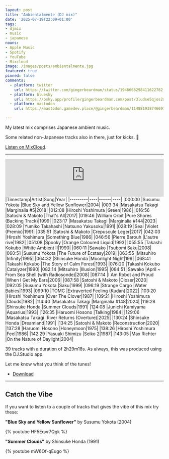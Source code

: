 ```yaml
---
layout: post
title: "Ambientalmente (DJ mix)"
date: '2025-07-19T22:09+01:00'
tags:
- djmix
- music
- japanese
nouns:
- Apple Music
- Spotify
- YouTube
- Mixcloud
image: /images/posts/ambientalmente.jpg
featured: true
pinned: false
comments:
  - platform: twitter
    url: https://twitter.com/gingerbeardman/status/1946668298411622782
  - platform: bluesky
    url: https://bsky.app/profile/gingerbeardman.com/post/3ludse5qjos2s
  - platform: mastodon
    url: https://mastodon.gamedev.place/@gingerbeardman/114881938746691481

---
```


My latest mix comprises Japanese ambient music.

Some related non-Japanese tracks also in there, just for kicks. 🔰

[Listen on MixCloud](https://www.mixcloud.com/gingerbeardman/ambientalmente/).

----

<iframe width="100%" height="120" src="https://player-widget.mixcloud.com/widget/iframe/?hide_cover=1&feed=%2Fgingerbeardman%2Fambientalmente%2F" frameborder="0" ></iframe>

<div class="table-wrapper" markdown="block">
|Timestamp|Artist|Song|Year|
|---------|----|------|----|
|000:00 |Susumu Yokota |Blue Sky and Yellow Sunflower|2004|
|003:34 |Masakatsu Takagi |Marginalia #5|2018|
|012:08 |Hiroshi Yoshimura |Green|1986|
|016:56 |Satoshi & Makoto |That's All|2017|
|019:46 |William Orbit |Pure Shores (Backing Track)|1999|
|023:17 |Masakatsu Takagi |Marginalia #144|2023|
|028:09 |Yumiko Takahashi |Natsuno Yakusoku|1991|
|028:19 |Seal |Violet (Premix)|1991|
|035:51 |Satoshi & Makoto |Crepuscule Leger|2017|
|042:03 |Hiroshi Yoshimura |Something Blue|1986|
|046:56 |Pierre Barouh |L'autre rive|1982|
|051:08 |Spooky |Orange Coloured Liquid|1993|
|055:55 |Takashi Kokubo |White Ambient II|1990|
|060:11 |Sawako |Tsubomi Saku|2008|
|060:51 |Susumu Yokota |The Future of Ecstasy|2019|
|063:55 |Mitsuhiro |Infinity|1995|
|064:32 |Shinsuke Honda |Moonlight Night|199|
|068:41 |Takashi Kokubo |The Story of Calm Forest|1993|
|076:20 |Takashi Kokubo |Catalyzer|1990|
|082:14 |Mitsuhiro |Illusion|1995|
|084:51 |Sawako |April ~ From Sea Shell (with Radiosonde)|2008|
|087:14 |I Am Robot and Proud |When I Get My Ears|2006|
|087:58 |Satoshi & Makoto |Closer|2020|
|092:05 |Susumu Yokota |Saku|1999|
|096:19 |Strange Cargo |Water Babies|1993|
|099:10 |TOMC |Extraverted Feeling (Kudan)|2022|
|103:20 |Hiroshi Yoshimura |Over The Clover|1987|
|109:21 |Hiroshi Yoshimura |Clouds|1982|
|114:40 |Masakatsu Takagi |Marginalia #148|2024|
|119:28 |Shinsuke Honda |Summer Clouds|1991|
|124:08 |Junichi Kamiyama |Aquarius|1993|
|126:35 |Haruomi Hosono |Talking|1984|
|129:06 |Masakatsu Takagi |River Returns (Overture)|2025|
|130:24 |Shinsuke Honda |Dreamland|1991|
|134:25 |Satoshi & Makoto |Reconstruction|2020|
|137:28 |Haruomi Hosono |Honeymoon|1975|
|138:26 |Hiroshi Yoshimura |Feel|1986|
|142:29 |Yasuaki Shimizu |Seiko 2|1987|
|143:05 |Max Richter |On the Nature of Daylight|2004|

</div>

39 tracks with a duration of 2h29m18s. As always, this was produced using the DJ.Studio app. 

Let me know what you think of the tunes!

- [Download](https://mega.nz/folder/UkokGISS#zZHaUOzcD1KmNY_yNbzwXQ)

----

## Catch the Vibe

If you want to listen to a couple of tracks that gives the vibe of this mix try these:

**"Blue Sky and Yellow Sunflower"** by Susumu Yokota (2004)

{% youtube HF5Eqvr7Qgk  %}

**"Summer Clouds"** by Shinsuke Honda (1991)

{% youtube mW6Of-qEugo  %}
